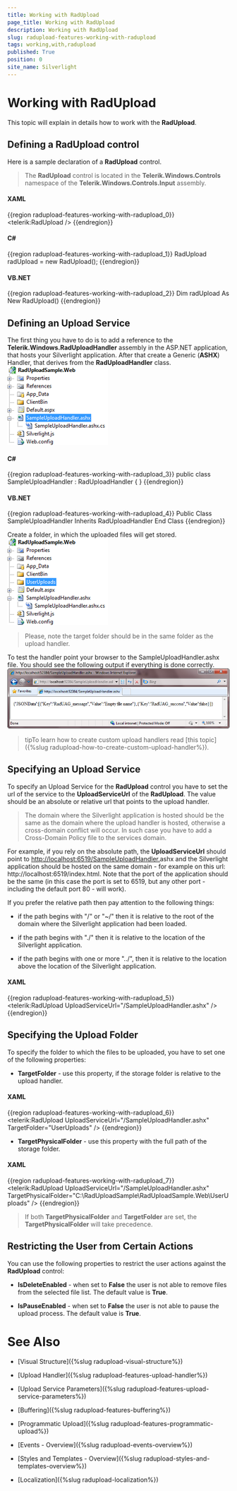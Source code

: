 ```yaml
---
title: Working with RadUpload
page_title: Working with RadUpload
description: Working with RadUpload
slug: radupload-features-working-with-radupload
tags: working,with,radupload
published: True
position: 0
site_name: Silverlight
---
```


# Working with RadUpload



This topic will explain in details how to work with the __RadUpload__.
	  

## Defining a RadUpload control

Here is a sample declaration of a __RadUpload__ control.
		

>The __RadUpload__ control is located in the __Telerik.Windows.Controls__ namespace of the __Telerik.Windows.Controls.Input__ assembly.
		  

#### __XAML__

{{region radupload-features-working-with-radupload_0}}
	<UserControl x:Class="RadUploadSamples.GettingStarted"
	             xmlns="http://schemas.microsoft.com/winfx/2006/xaml/presentation"
	             xmlns:x="http://schemas.microsoft.com/winfx/2006/xaml"
	             xmlns:telerik="http://schemas.telerik.com/2008/xaml/presentation">    
	    <Grid x:Name="LayoutRoot" Background="White">
	        <telerik:RadUpload />
	    </Grid>
	</UserControl>
	{{endregion}}



#### __C#__

{{region radupload-features-working-with-radupload_1}}
	RadUpload radUpload = new RadUpload();
	{{endregion}}



#### __VB.NET__

{{region radupload-features-working-with-radupload_2}}
	Dim radUpload As New RadUpload()
	{{endregion}}



## Defining an Upload Service

The first thing you have to do is to add a reference to the __Telerik.Windows.RadUploadHandler__ assembly in the ASP.NET application, that hosts your Silverlight application. After that create a Generic (__ASHX__) Handler, that derives from the __RadUploadHandler__ class.
![](images/RadUpload_GettingStarted_01.png)

#### __C#__

{{region radupload-features-working-with-radupload_3}}
	public class SampleUploadHandler : RadUploadHandler
	{
	}
	{{endregion}}



#### __VB.NET__

{{region radupload-features-working-with-radupload_4}}
	Public Class SampleUploadHandler
	 Inherits RadUploadHandler
	End Class
	{{endregion}}



Create a folder, in which the uploaded files will get stored.
![](images/RadUpload_GettingStarted_02.png)

>Please, note the target folder should be in the same folder as the upload handler.

To test the handler point your browser to the SampleUploadHandler.ashx file. You should see the following output if everything is done correctly.
![](images/RadUpload_GettingStarted_03.png)

>tipTo learn how to create custom upload handlers read [this topic]({%slug radupload-how-to-create-custom-upload-handler%}).
		  

## Specifying an Upload Service

To specify an Upload Service for the __RadUpload__ control you have to set the url of the service to the __UploadServiceUrl__ of the __RadUpload__. The value should be an absolute or relative url that points to the upload handler.
		

>The domain where the Silverlight application is hosted should be the same as the domain where the upload handler is hosted, otherwise a cross-domain conflict will occur. In such case you have to add a Cross-Domain Policy file to the services domain.

For example, if you rely on the absolute path, the __UploadServiceUrl__ should point to [http://localhost:6519/SampleUploadHandler.](http://localhos6519/SampleUploadHandler.ashx)ashx and the Silverlight application should be hosted on the same domain - for example on this url: http://localhost:6519/index.html. Note that the port of the application should be the same (in this case the port is set to 6519, but any other port - including the default port 80 - will work).
		

If you prefer the relative path then pay attention to the following things: 

* if the path begins with "/" or "~/" then it is relative to the root of the domain where the Silverlight application had been loaded.

* if the path begins with "./" then it is relative to the location of the Silverlight application.

* if the path begins with one or more "../", then it is relative to the location above the location of the Silverlight application.

#### __XAML__

{{region radupload-features-working-with-radupload_5}}
	<telerik:RadUpload UploadServiceUrl="/SampleUploadHandler.ashx" />
	{{endregion}}



## Specifying the Upload Folder

To specify the folder to which the files to be uploaded, you have to set one of the following properties:

* __TargetFolder__ - use this property, if the storage folder is relative to the upload handler.
			

#### __XAML__

{{region radupload-features-working-with-radupload_6}}
	<telerik:RadUpload UploadServiceUrl="/SampleUploadHandler.ashx"
	                        TargetFolder="UserUploads" />
	{{endregion}}



* __TargetPhysicalFolder__ - use this property with the full path of the storage folder.
			

#### __XAML__

{{region radupload-features-working-with-radupload_7}}
	<telerik:RadUpload UploadServiceUrl="/SampleUploadHandler.ashx"
	                        TargetPhysicalFolder="C:\RadUploadSample\RadUploadSample.Web\UserUploads" />
	{{endregion}}



>If both __TargetPhysicalFolder__ and __TargetFolder__ are set, the __TargetPhysicalFolder__ will take precedence.
		  

## Restricting the User from Certain Actions

You can use the following properties to restrict the user actions against the __RadUpload__ control:
		

* __IsDeleteEnabled__ - when set to __False__ the user is not able to remove files from the selected file list. The default value is __True__.
			

* __IsPauseEnabled__ - when set to __False__ the user is not able to pause the upload process. The default value is __True__.
			

# See Also

 * [Visual Structure]({%slug radupload-visual-structure%})

 * [Upload Handler]({%slug radupload-features-upload-handler%})

 * [Upload Service Parameters]({%slug radupload-features-upload-service-parameters%})

 * [Buffering]({%slug radupload-features-buffering%})

 * [Programmatic Upload]({%slug radupload-features-programmatic-upload%})

 * [Events - Overview]({%slug radupload-events-overview%})

 * [Styles and Templates - Overview]({%slug radupload-styles-and-templates-overview%})

 * [Localization]({%slug radupload-localization%})
